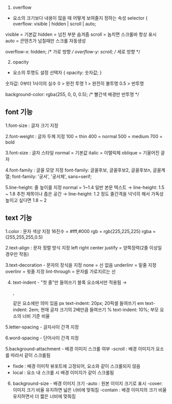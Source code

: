1. overflow
- 요소의 크기보다 내용이 많을 때 어떻게 보여줄지 정하는 속성
selector {
  overflow: visible | hidden | scroll | auto;

visible = 기본값
hidden =  넘친 부분 숨겨줌
scroll =  놈치면 스크롤바 항상 표시
auto =  콘텐츠가 넘칠때만 스크롤 자동생성

overflow-x: hidden; /* 가로 방향 */
overflow-y: scroll; /* 세로 방향 */

2. opacity
- 요소의 투명도 설정
선택자 {
  opacity: 숫자값;
}

숫자값: 0부터 1사이의 실수
0 > 완전 투명
1 > 완전히 불투명
0.5 >  반투명

background-color: rgba(255, 0, 0, 0.5); /* 빨간색 배경만 반투명 */

## font 기능
1.font-size : 글자 크기 지정

2.font-weight : 글자 두께 지정
100 = thin
400 = normal
500 = medium
700 = bold

3.font-size : 글자 스타일
normal = 기본값
italic = 이탤릭체
oblique = 기울어진 글자

4.font-family : 글꼴 모양 지정
font-family: 글꼴후보, 글꼴후보2, 글꼴후보n, 글꼴계열;
font-family: '궁서', '궁서체', sans=serif;

5.line-height: 줄 높이를 지정
normal = 1~1.4
일반 본문 텍스트 → line-height: 1.5 ~ 1.8 추천
제목이나 좁은 공간 → line-height: 1.2 정도
줄간격을 넉넉히 해서 가독성 높이고 싶다면 1.8 ~ 2

## text 기능

1.color : 문자 색상 지정
16진수 = #fff,#000
rgb = rgb(225,225,225)
rgba = (255,255,255,0.5)

2.text-align : 문자 정렬 방식 지정
left
right
center
justify =  양쪽정력(2줄 이상일 경우만 작동)

3.text-decoration -  문자의 장식을 지정
none =  선 없음
underlinr =  밑줄 지정
overlinr =  윗줄 지정
lint-through =  문자를 가로지르는 선

4. text-indent  - "첫 줄"만 들여쓰기
블록 요소에서만 적용됨 → <p>, <div> 같은 요소에만 의미 있음
px	text-indent: 20px;	20픽셀 들여쓰기
em	text-indent: 2em;	현재 글자 크기의 2배만큼 들여쓰기
%	text-indent: 10%;	부모 요소의 너비 기준 비율

5.letter-spacing - 글자사이 간격 지정

6.word-spacing - 단어사이 간격 지정


  
5.background-attachment - 배경 이미지 스크롤 여부
-scroll :  배경 이미지가 요소를 따라서 같이 스크롤됨
- fixde :  배경 이미작 뷰포트에 고정되어, 요소와 같이 스크롤되지 않음
- local :  요소 내 스크롤 시 배경 이미지가 같이 스크롤됨

6. background-size -  배경 이미지 크기
-auto : 원본 이미지 크기로 표시
-cover:  이미지 크기 비율 유지하면 넓은 너비에 맞춰짐
-contain :  배경 이미지의 크기 비율 유지하면서 더 짧은 너비에 맞춰짐

